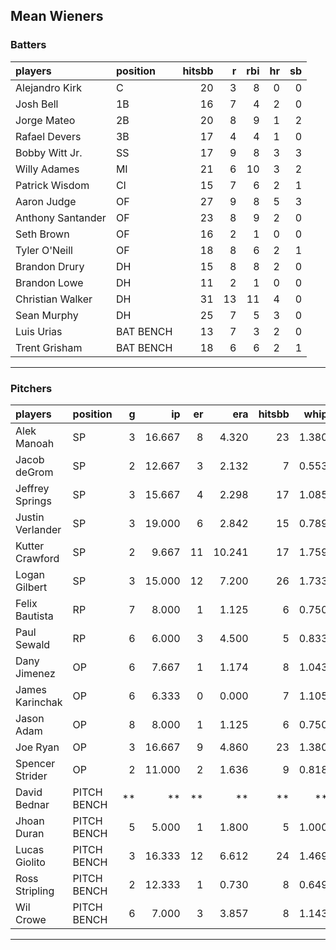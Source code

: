 ## Mean Wieners

### Batters

 
|players           |position  | hitsbb|  r| rbi| hr| sb| 
|:-----------------|:---------|------:|--:|---:|--:|--:| 
|Alejandro Kirk    |C         |     20|  3|   8|  0|  0| 
|Josh Bell         |1B        |     16|  7|   4|  2|  0| 
|Jorge Mateo       |2B        |     20|  8|   9|  1|  2| 
|Rafael Devers     |3B        |     17|  4|   4|  1|  0| 
|Bobby Witt Jr.    |SS        |     17|  9|   8|  3|  3| 
|Willy Adames      |MI        |     21|  6|  10|  3|  2| 
|Patrick Wisdom    |CI        |     15|  7|   6|  2|  1| 
|Aaron Judge       |OF        |     27|  9|   8|  5|  3| 
|Anthony Santander |OF        |     23|  8|   9|  2|  0| 
|Seth Brown        |OF        |     16|  2|   1|  0|  0| 
|Tyler O'Neill     |OF        |     18|  8|   6|  2|  1| 
|Brandon Drury     |DH        |     15|  8|   8|  2|  0| 
|Brandon Lowe      |DH        |     11|  2|   1|  0|  0| 
|Christian Walker  |DH        |     31| 13|  11|  4|  0| 
|Sean Murphy       |DH        |     25|  7|   5|  3|  0| 
|Luis Urias        |BAT BENCH |     13|  7|   3|  2|  0| 
|Trent Grisham     |BAT BENCH |     18|  6|   6|  2|  1| 


* * *

### Pitchers

 
|players          |position    |  g|     ip| er|    era| hitsbb|  whip| so|  w| sv| 
|:----------------|:-----------|--:|------:|--:|------:|------:|-----:|--:|--:|--:| 
|Alek Manoah      |SP          |  3| 16.667|  8|  4.320|     23| 1.380| 20|  0|  0| 
|Jacob deGrom     |SP          |  2| 12.667|  3|  2.132|      7| 0.553| 19|  1|  0| 
|Jeffrey Springs  |SP          |  3| 15.667|  4|  2.298|     17| 1.085| 19|  2|  0| 
|Justin Verlander |SP          |  3| 19.000|  6|  2.842|     15| 0.789| 21|  1|  0| 
|Kutter Crawford  |SP          |  2|  9.667| 11| 10.241|     17| 1.759|  7|  0|  0| 
|Logan Gilbert    |SP          |  3| 15.000| 12|  7.200|     26| 1.733| 11|  0|  0| 
|Felix Bautista   |RP          |  7|  8.000|  1|  1.125|      6| 0.750|  9|  0|  5| 
|Paul Sewald      |RP          |  6|  6.000|  3|  4.500|      5| 0.833|  7|  0|  2| 
|Dany Jimenez     |OP          |  6|  7.667|  1|  1.174|      8| 1.043|  6|  1|  0| 
|James Karinchak  |OP          |  6|  6.333|  0|  0.000|      7| 1.105| 13|  1|  0| 
|Jason Adam       |OP          |  8|  8.000|  1|  1.125|      6| 0.750| 11|  0|  2| 
|Joe Ryan         |OP          |  3| 16.667|  9|  4.860|     23| 1.380| 16|  1|  0| 
|Spencer Strider  |OP          |  2| 11.000|  2|  1.636|      9| 0.818| 13|  1|  0| 
|David Bednar     |PITCH BENCH | **|     **| **|     **|     **|    **| **| **| **| 
|Jhoan Duran      |PITCH BENCH |  5|  5.000|  1|  1.800|      5| 1.000|  9|  0|  0| 
|Lucas Giolito    |PITCH BENCH |  3| 16.333| 12|  6.612|     24| 1.469| 15|  2|  0| 
|Ross Stripling   |PITCH BENCH |  2| 12.333|  1|  0.730|      8| 0.649| 13|  1|  0| 
|Wil Crowe        |PITCH BENCH |  6|  7.000|  3|  3.857|      8| 1.143|  4|  1|  0| 


* * *


